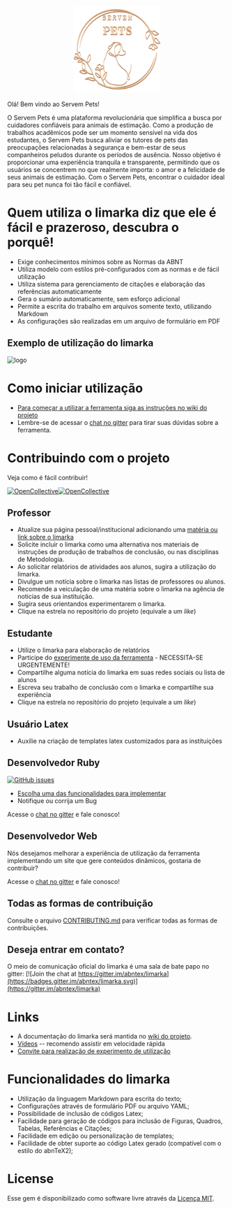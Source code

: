 <p align="center">
  <img src="site_principal/assets/img/logoDuo.svg" alt="Logo" width="200" height="200">
</p>

Olá! Bem vindo ao Servem Pets!

O Servem Pets é uma plataforma revolucionária que simplifica a busca por cuidadores confiáveis para animais de estimação. Como a produção de trabalhos acadêmicos pode ser um momento sensível na vida dos estudantes, o Servem Pets busca aliviar os tutores de pets das preocupações relacionadas à segurança e bem-estar de seus companheiros peludos durante os períodos de ausência. Nosso objetivo é proporcionar uma experiência tranquila e transparente, permitindo que os usuários se concentrem no que realmente importa: o amor e a felicidade de seus animais de estimação. Com o Servem Pets, encontrar o cuidador ideal para seu pet nunca foi tão fácil e confiável.

# Quem utiliza o limarka diz que ele é fácil e prazeroso, descubra o porquê!

<!-- Explain what makes your project special, useful, exciting! -->

* Exige conhecimentos mínimos sobre as Normas da ABNT
* Utiliza modelo com estilos pré-configurados com as normas e de fácil utilização
* Utiliza sistema para gerenciamento de citações e elaboração das referências automaticamente
* Gera o sumário automaticamente, sem esforço adicional
* Permite a escrita do trabalho em arquivos somente texto, utilizando Markdown
* As configurações são realizadas em um arquivo de formulário em PDF

## Exemplo de utilização do limarka

![logo](https://raw.githubusercontent.com/wiki/abntex/limarka/imagens/escrevendo-objetivos-em-markdown.gif)

# Como iniciar utilização

<!-- Show how to get started using or contribution to the project -->

- [Para começar a utilizar a ferramenta siga as instruções no wiki do projeto](https://github.com/abntex/limarka/wiki)
- Lembre-se de acessar o [chat no gitter](http://gitter.im/abntex/limarka) para tirar suas dúvidas sobre a ferramenta.

# Contribuindo com o projeto

<!-- State what resources and contributions you're looking for -->

Veja como é fácil contribuir!

[![OpenCollective](https://opencollective.com/limarka/backers/badge.svg)![OpenCollective](https://opencollective.com/limarka/sponsors/badge.svg)](https://opencollective.com/limarka/donate)

## Professor

- Atualize sua página pessoal/institucional adicionando uma [matéria ou link sobre o limarka](https://github.com/abntex/limarka/wiki/Imprensa)
- Solicite incluir o limarka como uma alternativa nos materiais de instruções de produção de trabalhos de conclusão, ou nas disciplinas de Metodologia.
- Ao solicitar relatórios de atividades aos alunos, sugira a utilização do limarka.
- Divulgue um notícia sobre o limarka nas listas de professores ou alunos.
- Recomende a veiculação de uma matéria sobre o limarka na agência de noticias de sua instituição.
- Sugira seus orientandos experimentarem o limarka.
- Clique na estrela no repositório do projeto (equivale a um *like*)

## Estudante

- Utilize o limarka para elaboração de relatórios
- Participe do [experimente de uso da ferramenta](https://github.com/abntex/limarka/wiki/Experimentos) - NECESSITA-SE URGENTEMENTE!
- Compartilhe alguma notícia do limarka em suas redes sociais ou lista de alunos
- Escreva seu trabalho de conclusão com o limarka e compartilhe sua experiência
- Clique na estrela no repositório do projeto (equivale a um *like*)

## Usuário Latex

- Auxilie na criação de templates latex customizados para as instituições

## Desenvolvedor Ruby

[![GitHub issues](https://img.shields.io/github/issues/abntex/limarka.svg)](https://github.com/abntex/limarka/issues)

- [Escolha uma das funcionalidades para implementar](https://github.com/abntex/limarka/issues)
- Notifique ou corrija um Bug

Acesse o [chat no gitter](http://gitter.im/abntex/limarka) e fale conosco!

## Desenvolvedor Web

Nós desejamos melhorar a experiência de utilização da ferramenta implementando
um site que gere conteúdos dinâmicos, gostaria de contribuir?

Acesse o [chat no gitter](http://gitter.im/abntex/limarka) e fale conosco!

## Todas as formas de contribuição

Consulte o arquivo [CONTRIBUTING.md](CONTRIBUTING.md) para verificar todas as formas de contribuições.

<!-- Point to other key resources, such as a contributing.md file and a roadmap. -->

## Deseja entrar em contato?

O meio de comunicação oficial do limarka é uma sala de bate papo no gitter: [![Join the chat at https://gitter.im/abntex/limarka](https://badges.gitter.im/abntex/limarka.svg)](https://gitter.im/abntex/limarka)

# Links

- A documentação do limarka será mantida no [wiki do projeto](https://github.com/abntex/limarka/wiki).
- [Vídeos](https://www.youtube.com/playlist?list=PLTnAY6TvPRKK6OgGYy3UA0oFdfCfRZesY) -- recomendo assistir em velocidade rápida
- [Convite para realização de experimento de utilização](https://github.com/abntex/limarka/wiki/Experimentos)

# Funcionalidades do limarka

- Utilização da linguagem Markdown para escrita do texto;
- Configurações através de formulário PDF ou arquivo YAML;
- Possibilidade de inclusão de códigos Latex;
- Facilidade para geração de códigos para inclusão de Figuras, Quadros, Tabelas, Referências e Citações;
- Facilidade em edição ou personalização de templates;
- Facilidade de obter suporte ao código Latex gerado (compatível com o estilo do abnTeX2);

# License

Esse gem é disponibilizado como software livre através da [Licença MIT](http://opensource.org/licenses/MIT).
